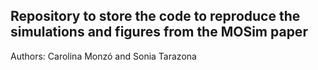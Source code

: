 ## Repository to store the code to reproduce the simulations and figures from the MOSim paper

Authors: Carolina Monzó and Sonia Tarazona
